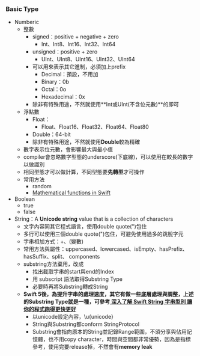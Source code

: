### Basic Type
- Numberic
	- 整數
		- signed：positive + negative + zero
			- Int、Int8、Int16、Int32、Int64
		- unsigned：positive + zero
			- UInt、UInt8、UInt16、UInt32、UInt64
		- 可以用來表示其它進制，必須加上prefix
			- Decimal：預設，不用加
			- Binary：0b
			- Octal：0o
			- Hexadecimal：0x
		- 除非有特殊用途，不然就使用**Int或UInt(不含位元數)**的即可
	- 浮點數
		- Float：
			- Float、Float16、Float32、Float64、Float80
		- Double：64-bit
		- 除非有特殊用途，不然就使用**Double**較為精確
	- 數字表示位元數，會影響最大與最小值
	- compiler會忽略數字型態的underscore(下底線)，可以使用在較長的數字以做識別
	- 相同型態才可以做計算，不同型態要**先轉型**才可操作
	- 常用方法
		- random
		- [Mathematical functions in Swift](https://www.ictdemy.com/swift/basics/mathematical-functions-in-swift)
- Boolean
	- true
	- false
- String：A **Unicode string** value that is a collection of characters
	- 文字內容同其它程式語言，使用double quote(")包住
	- 多行可以使用三個double quote(")包住，可避免使用過多的跳脫字元
	- 字串相加方式：+、\(變數) 
	- 常用方法與屬性：uppercased、lowercased、isEmpty、hasPrefix、hasSuffix、split、 components
	- substring方法棄用，改成
		- 找出截取字串的start與end的Index
		- 用 subscript 語法取得Substring Type
		- 必要時再將Substring轉成String
	- **Swift 5後，為提升字串的處理速度，其它有做一些底層處理與調整，上述的Substring Type就是一種，可參考[ 深入了解 Swift String 字串型別 讓你的程式跑得更快更好](https://www.appcoda.com.tw/swift-string/)**
		- 以unicode設定內容，\u{unicode}
		- String與Substring都conform StringProtocol 
		- Substring會指向原本的String並記錄Range範圍，不須分享與佔用記憶體，也不用copy character，時間與空間都非常優勢，因為是指標參考，使用完要release掉，不然會有**memory leak**
